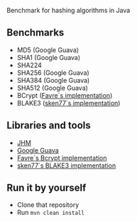 Benchmark for hashing algorithms in Java

## Benchmarks
- MD5 (Google Guava)
- SHA1 (Google Guava)
- SHA224
- SHA256 (Google Guava)
- SHA384 (Google Guava)
- SHA512 (Google Guava)
- BCrypt ([Favre`s implementation](https://github.com/patrickfav/bcrypt))
- BLAKE3 ([sken77`s implementation](https://github.com/sken77/BLAKE3jni))

## Libraries and tools
- [JHM](https://github.com/openjdk/jmh)
- [Google Guava](https://github.com/google/guava)
- [Favre`s Bcrypt implementation](https://github.com/patrickfav/bcrypt)
- [sken77`s BLAKE3 implementation](https://github.com/sken77/BLAKE3jni)

## Run it by yourself
- Clone that repository
- Run ```mvn clean install```
